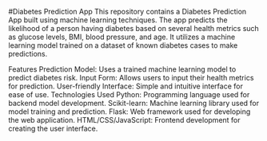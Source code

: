 #Diabetes Prediction App
This repository contains a Diabetes Prediction App built using machine learning techniques. The app predicts the likelihood of a person having diabetes based on several health metrics such as glucose levels, BMI, blood pressure, and age. It utilizes a machine learning model trained on a dataset of known diabetes cases to make predictions.

Features
Prediction Model: Uses a trained machine learning model to predict diabetes risk.
Input Form: Allows users to input their health metrics for prediction.
User-friendly Interface: Simple and intuitive interface for ease of use.
Technologies Used
Python: Programming language used for backend model development.
Scikit-learn: Machine learning library used for model training and prediction.
Flask: Web framework used for developing the web application.
HTML/CSS/JavaScript: Frontend development for creating the user interface.
